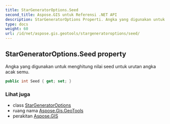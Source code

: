 ```yaml
---
title: StarGeneratorOptions.Seed
second_title: Aspose.GIS untuk Referensi .NET API
description: StarGeneratorOptions Properti. Angka yang digunakan untuk menghitung nilai seed untuk urutan angka acak semu.
type: docs
weight: 60
url: /id/net/aspose.gis.geotools/stargeneratoroptions/seed/
---
```

## StarGeneratorOptions.Seed property

Angka yang digunakan untuk menghitung nilai seed untuk urutan angka acak semu.

```csharp
public int Seed { get; set; }
```

### Lihat juga

* class [StarGeneratorOptions](../)
* ruang nama [Aspose.Gis.GeoTools](../../stargeneratoroptions/)
* perakitan [Aspose.GIS](../../../)


